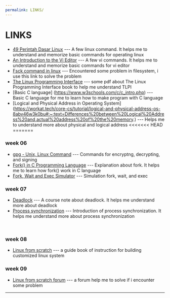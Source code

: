 ```yaml
---
permalink: LINKS/
---
```


# LINKS

* [49 Perintah Dasar Linux](https://www.hostinger.co.id/tutorial/perintah-dasar-linux) ---
A few linux command. It helps me to understand and memorize basic commands for operating linux
* [An Introduction to the Vi Editor](https://www.redhat.com/sysadmin/introduction-vi-editor) ---
A few vi commands. It helps me to understand and memorize basic commands for vi editor
* [Fsck command in linux](https://linuxhandbook.com/fsck-command/) ---
Encountered some problem in filesystem, i use this link to solve the problem
* [The Linux Programming Interface](https://man7.org/tlpi/) ---
some pdf about The Linux Programming Interface book to help me understand TLPI
* [Basic C language] (https://www.w3schools.com/c/c_intro.php) ---
Basic C language for me to learn how to make program with C language
* [Logical and Physical Address in Operating System] (https://workat.tech/core-cs/tutorial/logical-and-physical-address-os-8abv46w3k0bu#:~:text=Differences%20between%20Logical%20Address%20and,actual%20address%20of%20the%20memory.) ---
Helps me to understand more about physical and logical address
<<<<<<< HEAD
=======
### week 06
* [gpg - Unix, Linux Command](https://www.tutorialspoint.com/unix_commands/gpg.htm) ---
Commands for encryptng, decrypting, and signing
* [Fork() in C Programming Language](https://www.section.io/engineering-education/fork-in-c-programming-language/) ---
Explanation about fork. It helps me to learn how fork() work in C language
* [Fork, Wait and Exec Simulator](https://lasdpc.icmc.usp.br/~ssc640/pos/fork-wait-exec-simulator/) ---
Simulation fork, wait, and exec

### week 07
* [Deadlock](https://www.cs.uic.edu/~jbell/CourseNotes/OperatingSystems/7_Deadlocks.html) --- A course note about deadlock. It helps me understand more about deadlock
* [Process synchronization](https://www.geeksforgeeks.org/introduction-of-process-synchronization/) --- Introduction of process synchronization. It helps me understand more about process synchronization
<br>

### week 08
* [Linux from scratch](https://www.linuxfromscratch.org/lfs/) --- a guide book of instruction for building customized linux system

### week 09
* [Linux from scratch forum](https://www.linuxquestions.org/questions/linux-from-scratch-13/) --- a forum help me to solve if i encounter some problem
<hr>
